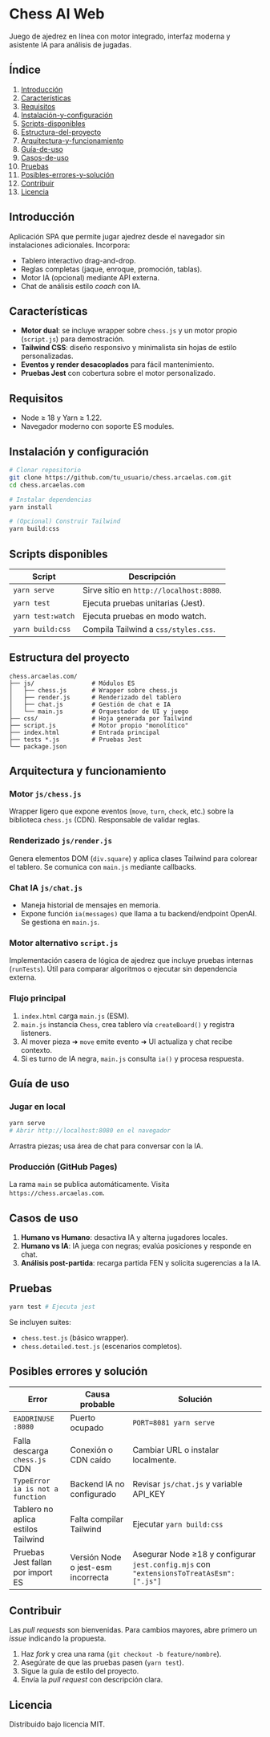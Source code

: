 # Chess AI Web

Juego de ajedrez en línea con motor integrado, interfaz moderna y asistente IA para análisis de jugadas.

## Índice
1. [Introducción](#introducción)
2. [Características](#características)
3. [Requisitos](#requisitos)
4. [Instalación-y-configuración](#instalación-y-configuración)
5. [Scripts-disponibles](#scripts-disponibles)
6. [Estructura-del-proyecto](#estructura-del-proyecto)
7. [Arquitectura-y-funcionamiento](#arquitectura-y-funcionamiento)
8. [Guía-de-uso](#guía-de-uso)
9. [Casos-de-uso](#casos-de-uso)
10. [Pruebas](#pruebas)
11. [Posibles-errores-y-solución](#posibles-errores-y-solución)
12. [Contribuir](#contribuir)
13. [Licencia](#licencia)

## Introducción
Aplicación SPA que permite jugar ajedrez desde el navegador sin instalaciones adicionales. Incorpora:
* Tablero interactivo drag-and-drop.
* Reglas completas (jaque, enroque, promoción, tablas).
* Motor IA (opcional) mediante API externa.
* Chat de análisis estilo *coach* con IA.

## Características
- **Motor dual**: se incluye wrapper sobre `chess.js` y un motor propio (`script.js`) para demostración.
- **Tailwind CSS**: diseño responsivo y minimalista sin hojas de estilo personalizadas.
- **Eventos y render desacoplados** para fácil mantenimiento.
- **Pruebas Jest** con cobertura sobre el motor personalizado.

## Requisitos
- Node ≥ 18 y Yarn ≥ 1.22.
- Navegador moderno con soporte ES modules.

## Instalación y configuración
```bash
# Clonar repositorio
git clone https://github.com/tu_usuario/chess.arcaelas.com.git
cd chess.arcaelas.com

# Instalar dependencias
yarn install

# (Opcional) Construir Tailwind
yarn build:css
```

## Scripts disponibles
| Script          | Descripción                                    |
|-----------------|------------------------------------------------|
| `yarn serve`    | Sirve sitio en `http://localhost:8080`.        |
| `yarn test`     | Ejecuta pruebas unitarias (Jest).             |
| `yarn test:watch` | Ejecuta pruebas en modo watch.              |
| `yarn build:css` | Compila Tailwind a `css/styles.css`.          |

## Estructura del proyecto
```
chess.arcaelas.com/
├── js/                # Módulos ES
│   ├── chess.js       # Wrapper sobre chess.js
│   ├── render.js      # Renderizado del tablero
│   ├── chat.js        # Gestión de chat e IA
│   └── main.js        # Orquestador de UI y juego
├── css/               # Hoja generada por Tailwind
├── script.js          # Motor propio "monolítico"
├── index.html         # Entrada principal
├── tests *.js         # Pruebas Jest
└── package.json
```

## Arquitectura y funcionamiento
### Motor `js/chess.js`
Wrapper ligero que expone eventos (`move`, `turn`, `check`, etc.) sobre la biblioteca `chess.js` (CDN). Responsable de validar reglas.

### Renderizado `js/render.js`
Genera elementos DOM (`div.square`) y aplica clases Tailwind para colorear el tablero. Se comunica con `main.js` mediante callbacks.

### Chat IA `js/chat.js`
- Maneja historial de mensajes en memoria.
- Expone función `ia(messages)` que llama a tu backend/endpoint OpenAI. Se gestiona en `main.js`.

### Motor alternativo `script.js`
Implementación casera de lógica de ajedrez que incluye pruebas internas (`runTests`). Útil para comparar algoritmos o ejecutar sin dependencia externa.

### Flujo principal
1. `index.html` carga `main.js` (ESM).
2. `main.js` instancia `Chess`, crea tablero vía `createBoard()` y registra listeners.
3. Al mover pieza ➜ `move` emite evento ➜ UI actualiza y chat recibe contexto.
4. Si es turno de IA negra, `main.js` consulta `ia()` y procesa respuesta.

## Guía de uso
### Jugar en local
```bash
yarn serve
# Abrir http://localhost:8080 en el navegador
```
Arrastra piezas; usa área de chat para conversar con la IA.

### Producción (GitHub Pages)
La rama `main` se publica automáticamente. Visita `https://chess.arcaelas.com`.

## Casos de uso
1. **Humano vs Humano**: desactiva IA y alterna jugadores locales.
2. **Humano vs IA**: IA juega con negras; evalúa posiciones y responde en chat.
3. **Análisis post-partida**: recarga partida FEN y solicita sugerencias a la IA.

## Pruebas
```bash
yarn test # Ejecuta jest
```
Se incluyen suites:
- `chess.test.js` (básico wrapper).
- `chess.detailed.test.js` (escenarios completos).

## Posibles errores y solución
| Error                                         | Causa probable                            | Solución                                |
|-----------------------------------------------|-------------------------------------------|-----------------------------------------|
| `EADDRINUSE :8080`                            | Puerto ocupado                             | `PORT=8081 yarn serve`                  |
| Falla descarga `chess.js` CDN                 | Conexión o CDN caído                      | Cambiar URL o instalar localmente.      |
| `TypeError ia is not a function`              | Backend IA no configurado                 | Revisar `js/chat.js` y variable API_KEY |
| Tablero no aplica estilos Tailwind            | Falta compilar Tailwind                   | Ejecutar `yarn build:css`               |
| Pruebas Jest fallan por import ES             | Versión Node o jest-esm incorrecta        | Asegurar Node ≥18 y configurar `jest.config.mjs` con `"extensionsToTreatAsEsm": [".js"]` |

## Contribuir
Las *pull requests* son bienvenidas. Para cambios mayores, abre primero un *issue* indicando la propuesta.

1. Haz *fork* y crea una rama (`git checkout -b feature/nombre`).
2. Asegúrate de que las pruebas pasen (`yarn test`).
3. Sigue la guía de estilo del proyecto.
4. Envía la *pull request* con descripción clara.

## Licencia
Distribuido bajo licencia MIT.


